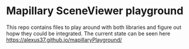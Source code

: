 # Mapillary SceneViewer playground

This repo contains files to play around with both libraries and figure out hopw they could be integrated.
The current state can be seen here https://alexus37.github.io/mapillaryPlayground/

